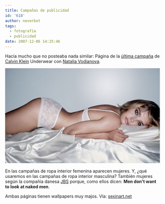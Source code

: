 ```yaml
---
title: Campañas de publicidad
id: '618'
author: neverbot
tags:
  - fotografía
  - publicidad
date: 2007-12-06 14:25:46
---
```


Hacía mucho que no posteaba nada similar: Página de la [última campaña](http://www.nataliasroom.com/) de [Calvin Klein](http://en.wikipedia.org/wiki/Calvin_Klein) Underwear con [Natalia Vodianova](http://en.wikipedia.org/wiki/Natalia_Vodianova).

![Natalia Vodianova para Calvin Klein Underwear](./campanas-de-publicidad/natalia-vodianova.jpg "Natalia Vodianova para Calvin Klein Underwear")

En las campañas de ropa interior femenina aparecen mujeres. Y, ¿qué usaremos en las campañas de ropa interior masculina? También mujeres según la compañía danesa [JBS](http://www.jbs.dk/) porque, como ellos dicen: **Men don't want to look at naked men**.

Ambas páginas tienen wallpapers muy majos. Vía: [sexinart.net](http://www.sexinart.net/)